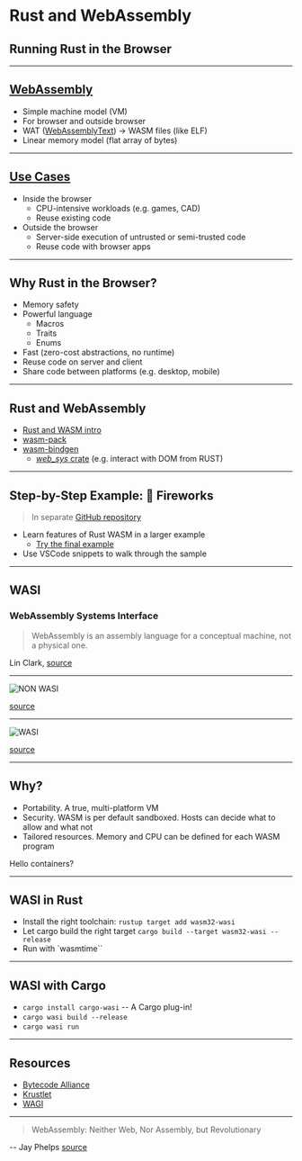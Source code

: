 # Rust and WebAssembly

## Running Rust in the Browser

---

## [WebAssembly](https://webassembly.org/)

- Simple <!-- .element: class="fragment" --> machine model (VM)
- For <!-- .element: class="fragment" --> browser and outside browser
- WAT <!-- .element: class="fragment" --> ([WebAssemblyText](https://developer.mozilla.org/en-US/docs/WebAssembly/Understanding_the_text_format)) -> WASM files (like ELF)
- Linear <!-- .element: class="fragment" --> memory model (flat array of bytes)

---

## [Use Cases](https://webassembly.org/docs/use-cases/)

- Inside <!-- .element: class="fragment" --> the browser
  - CPU-intensive workloads (e.g. games, CAD)
  - Reuse existing code
- Outside <!-- .element: class="fragment" --> the browser
  - Server-side execution of untrusted or semi-trusted code
  - Reuse code with browser apps

---

## Why Rust in the Browser?

- Memory safety
- Powerful language
  - Macros
  - Traits
  - Enums
- Fast (zero-cost abstractions, no runtime)
- Reuse code on server and client
- Share code between platforms (e.g. desktop, mobile)

---

## Rust and WebAssembly

- [Rust and WASM intro](https://rustwasm.github.io/docs/book/introduction.html)
- [wasm-pack](https://rustwasm.github.io/docs/wasm-pack/introduction.html)
- [wasm-bindgen](https://rustwasm.github.io/docs/wasm-bindgen/)
  - [*web_sys* crate](https://rustwasm.github.io/wasm-bindgen/api/web_sys/) (e.g. interact with DOM from RUST)

---

## Step-by-Step Example: 🎇 Fireworks

> In separate [GitHub repository](https://github.com/rstropek/rust-samples/tree/master/fireworks)

- Learn features of Rust WASM in a larger example
  - [Try the final example](https://cddataexchange.blob.core.windows.net/data-exchange/fireworks/index.html)
- Use VSCode snippets to walk through the sample


---

## WASI

### WebAssembly Systems Interface

> WebAssembly is an assembly language for a conceptual machine, not a physical one.

Lin Clark, [source](https://hacks.mozilla.org/2019/03/standardizing-wasi-a-webassembly-system-interface/)

---

![NON WASI](https://hacks.mozilla.org/files/2019/03/04-01-portability-1-500x375.png)

[source](https://hacks.mozilla.org/2019/03/standardizing-wasi-a-webassembly-system-interface/)

---

![WASI](https://hacks.mozilla.org/files/2019/03/04-02-portability-1-500x484.png)

[source](https://hacks.mozilla.org/2019/03/standardizing-wasi-a-webassembly-system-interface/)

---

## Why?

- Portability. A true, multi-platform VM
- Security. WASM is per default sandboxed. Hosts can decide what to allow and what not
- Tailored resources. Memory and CPU can be defined for each WASM program

Hello containers?

---

## WASI in Rust

- Install the right toolchain: `rustup target add wasm32-wasi`
- Let cargo build the right target `cargo build --target wasm32-wasi --release`
- Run with `wasmtime``

---

## WASI with Cargo

- `cargo install cargo-wasi` -- A Cargo plug-in!
- `cargo wasi build --release`
- `cargo wasi run`

---

## Resources

- [Bytecode Alliance](https://bytecodealliance.org/)
- [Krustlet](https://krustlet.dev/)
- [WAGI](https://deislabs.io/posts/introducing-wagi-easiest-way-to-build-webassembly-microservices/)

---

> WebAssembly: Neither Web, Nor Assembly, but Revolutionary

-- Jay Phelps [source](https://www.javascriptjanuary.com/blog/webassembly-neither-web-nor-assembly-but-revolutionary)
